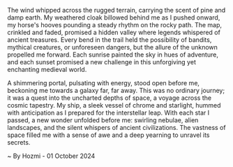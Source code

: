 
The wind whipped across the rugged terrain, carrying the scent of pine and damp earth. My weathered cloak billowed behind me as I pushed onward, my horse's hooves pounding a steady rhythm on the rocky path. The map, crinkled and faded, promised a hidden valley where legends whispered of ancient treasures. Every bend in the trail held the possibility of bandits, mythical creatures, or unforeseen dangers, but the allure of the unknown propelled me forward. Each sunrise painted the sky in hues of adventure, and each sunset promised a new challenge in this unforgiving yet enchanting medieval world.

A shimmering portal, pulsating with energy, stood open before me, beckoning me towards a galaxy far, far away. This was no ordinary journey; it was a quest into the uncharted depths of space, a voyage across the cosmic tapestry. My ship, a sleek vessel of chrome and starlight, hummed with anticipation as I prepared for the interstellar leap. With each star I passed, a new wonder unfolded before me: swirling nebulae, alien landscapes, and the silent whispers of ancient civilizations. The vastness of space filled me with a sense of awe and a deep yearning to unravel its secrets. 

~ By Hozmi - 01 October 2024
